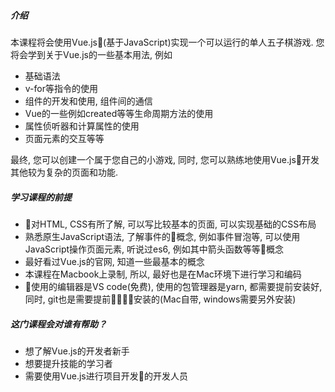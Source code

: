 ##### 介绍
本课程将会使用Vue.js(基于JavaScript)实现一个可以运行的单人五子棋游戏. 您将会学到关于Vue.js的一些基本用法, 例如
- 基础语法
- v-for等指令的使用 
- 组件的开发和使用, 组件间的通信 
- Vue的一些例如created等等生命周期方法的使用
- 属性侦听器和计算属性的使用
- 页面元素的交互等等

最终, 您可以创建一个属于您自己的小游戏, 同时, 您可以熟练地使用Vue.js开发其他较为复杂的页面和功能.

##### 学习课程的前提
- 对HTML, CSS有所了解, 可以写比较基本的页面, 可以实现基础的CSS布局
- 熟悉原生JavaScript语法, 了解事件的概念, 例如事件冒泡等, 可以使用JavaScript操作页面元素, 听说过es6, 例如其中箭头函数等等概念
- 最好看过Vue.js的官网, 知道一些最基本的概念
- 本课程在Macbook上录制, 所以, 最好也是在Mac环境下进行学习和编码
- 使用的编辑器是VS code(免费), 使用的包管理器是yarn, 都需要提前安装好, 同时, git也是需要提前安装的(Mac自带, windows需要另外安装)

##### 这门课程会对谁有帮助？
- 想了解Vue.js的开发者新手
- 想要提升技能的学习者
- 需要使用Vue.js进行项目开发的开发人员